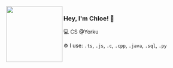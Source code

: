 

<img align="left" src="https://github.com/user-attachments/assets/5af7e15e-dc55-41de-9b45-85a426591cf5" width="150"/> 


### Hey, I'm Chloe! 👋  
<p>💻 CS @Yorku</p>
<p>⚙️ I use: <code>.ts</code>, <code>.js</code>, <code>.c</code>, <code>.cpp</code>, <code>.java</code>, <code>.sql</code>, <code>.py</code></p>
